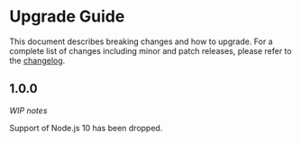 # Upgrade Guide

This document describes breaking changes and how to upgrade. For a complete list of changes including minor and patch releases, please refer to the [changelog](CHANGELOG.md).

## 1.0.0

_WIP notes_

Support of Node.js 10 has been dropped.
